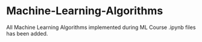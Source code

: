 # Machine-Learning-Algorithms
All Machine Learning Algorithms implemented during ML Course .ipynb files has been added.
